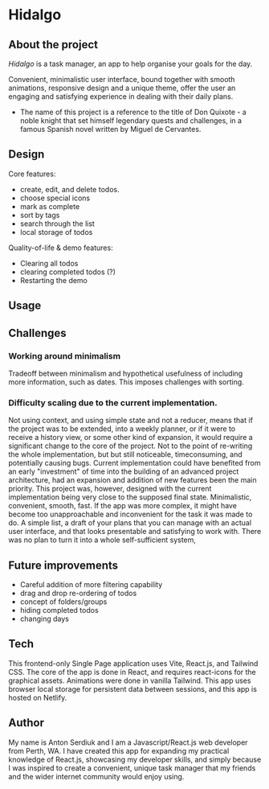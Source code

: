 # Hidalgo

## About the project
_Hidalgo_ is a task manager, an app to help organise your goals for the day.

Convenient, minimalistic user interface, bound together with smooth animations, responsive design and a unique theme, offer the user an engaging and satisfying experience in dealing with their daily plans.

- The name of this project is a reference to the title of Don Quixote - a noble knight that set himself legendary quests and challenges, in a famous Spanish novel written by Miguel de Cervantes.

## Design 
Core features:
- create, edit, and delete todos.
- choose special icons
- mark as complete
- sort by tags
- search through the list
- local storage of todos

Quality-of-life & demo features:
- Clearing all todos
- clearing completed todos (?)
- Restarting the demo
  

## Usage 

## Challenges
### Working around minimalism
Tradeoff between minimalism and hypothetical usefulness of including more information, such as dates. 
This imposes challenges with sorting. 
### Difficulty scaling due to the current implementation. 
Not using context, and using simple state and not a reducer, means that if the project was to be extended, into a weekly planner, or if it were to receive a history view, or some other kind of expansion, it would require a significant change to the core of the project. Not to the point of re-writing the whole implementation, but but still noticeable, timeconsuming, and potentially causing bugs. Current implementation could have benefited from an early "investment" of time into the building of an advanced project architecture, had an expansion and addition of new features been the main priority. This project was, however, designed with the current implementation being very close to the supposed final state. Minimalistic, convenient, smooth, fast. 
If the app was more complex, it might have become too unapproachable and inconvenient for the task it was made to do. A simple list, a draft of your plans that you can manage with an actual user interface, and that looks presentable and satisfying to work with. There was no plan to turn it into a whole self-sufficient system,

## Future improvements 
- Careful addition of more filtering capability
- drag and drop re-ordering of todos
- concept of folders/groups
- hiding completed todos
- changing days
  
## Tech
This frontend-only Single Page application uses Vite, React.js, and Tailwind CSS.
The core of the app is done in React, and requires react-icons for the graphical assets. Animations were done in vanilla Tailwind.
This app uses browser local storage for persistent data between sessions, and this app is hosted on Netlify.

## Author
My name is Anton Serdiuk and I am a Javascript/React.js web developer from Perth, WA.
I have created this app for expanding my practical knowledge of React.js, showcasing my developer skills, and simply because I was inspired to create a convenient, unique task manager that my friends and the wider internet community would enjoy using.

